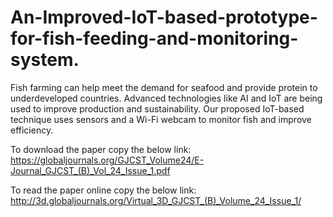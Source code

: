 # An-Improved-IoT-based-prototype-for-fish-feeding-and-monitoring-system.
Fish farming can help meet the demand for seafood and provide protein to underdeveloped countries. Advanced technologies like AI and IoT are being used to improve production and sustainability. Our proposed IoT-based technique uses sensors and a Wi-Fi webcam to monitor fish and improve efficiency.

To download the paper copy the below link:
https://globaljournals.org/GJCST_Volume24/E-Journal_GJCST_(B)_Vol_24_Issue_1.pdf

To read the paper online copy the below link:
http://3d.globaljournals.org/Virtual_3D_GJCST_(B)_Volume_24_Issue_1/
